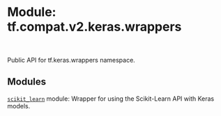 <div itemscope itemtype="http://developers.google.com/ReferenceObject">
<meta itemprop="name" content="tf.compat.v2.keras.wrappers" />
<meta itemprop="path" content="Stable" />
</div>

# Module: tf.compat.v2.keras.wrappers


<table class="tfo-notebook-buttons tfo-api" align="left">
</table>



Public API for tf.keras.wrappers namespace.



## Modules

[`scikit_learn`](../../../../tf/compat/v2/keras/wrappers/scikit_learn.md) module: Wrapper for using the Scikit-Learn API with Keras models.



